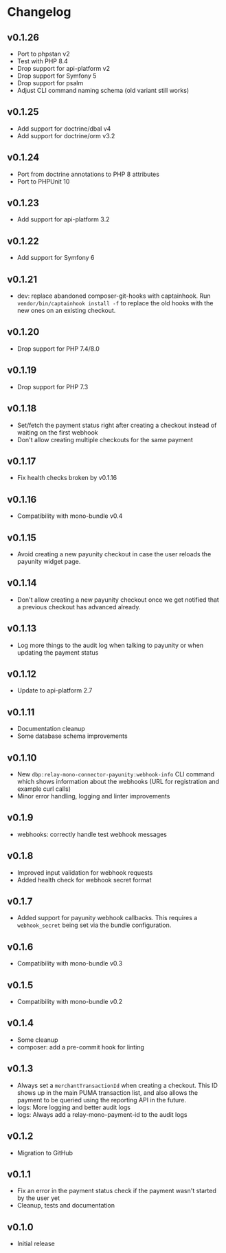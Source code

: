 # Changelog

## v0.1.26

* Port to phpstan v2
* Test with PHP 8.4
* Drop support for api-platform v2
* Drop support for Symfony 5
* Drop support for psalm
* Adjust CLI command naming schema (old variant still works)

## v0.1.25

* Add support for doctrine/dbal v4
* Add support for doctrine/orm v3.2

## v0.1.24

* Port from doctrine annotations to PHP 8 attributes
* Port to PHPUnit 10

## v0.1.23

* Add support for api-platform 3.2

## v0.1.22

* Add support for Symfony 6

## v0.1.21

* dev: replace abandoned composer-git-hooks with captainhook.
  Run `vendor/bin/captainhook install -f` to replace the old hooks with the new ones
  on an existing checkout.

## v0.1.20

* Drop support for PHP 7.4/8.0

## v0.1.19

* Drop support for PHP 7.3

## v0.1.18

* Set/fetch the payment status right after creating a checkout instead of waiting on the first webhook
* Don't allow creating multiple checkouts for the same payment

## v0.1.17

* Fix health checks broken by v0.1.16

## v0.1.16

* Compatibility with mono-bundle v0.4

## v0.1.15

* Avoid creating a new payunity checkout in case the user reloads the payunity widget page.

## v0.1.14

* Don't allow creating a new payunity checkout once we get notified that a previous checkout
  has advanced already.

## v0.1.13

* Log more things to the audit log when talking to payunity or when updating the payment status

## v0.1.12

* Update to api-platform 2.7

## v0.1.11

* Documentation cleanup
* Some database schema improvements

## v0.1.10

* New `dbp:relay-mono-connector-payunity:webhook-info` CLI command which shows information about the webhooks (URL for registration and example curl calls)
* Minor error handling, logging and linter improvements

## v0.1.9

* webhooks: correctly handle test webhook messages

## v0.1.8

* Improved input validation for webhook requests
* Added health check for webhook secret format

## v0.1.7

* Added support for payunity webhook callbacks. This requires a `webhook_secret`
  being set via the bundle configuration.

## v0.1.6

* Compatibility with mono-bundle v0.3

## v0.1.5

* Compatibility with mono-bundle v0.2

## v0.1.4

* Some cleanup
* composer: add a pre-commit hook for linting

## v0.1.3

* Always set a `merchantTransactionId` when creating a checkout. This ID shows up in the main PUMA transaction list, and also allows the payment to be queried using the reporting API in the future.
* logs: More logging and better audit logs
* logs: Always add a relay-mono-payment-id to the audit logs

## v0.1.2

* Migration to GitHub

## v0.1.1

* Fix an error in the payment status check if the payment wasn't started by the user yet
* Cleanup, tests and documentation

## v0.1.0

* Initial release
